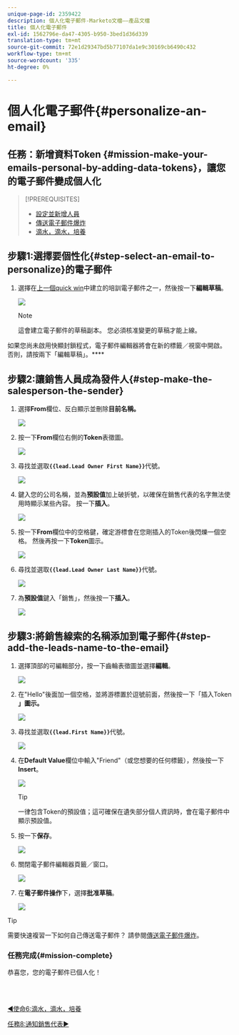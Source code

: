 ```yaml
---
unique-page-id: 2359422
description: 個人化電子郵件-Marketo文檔——產品文檔
title: 個人化電子郵件
exl-id: 1562796e-da47-4305-b950-3bed1d36d339
translation-type: tm+mt
source-git-commit: 72e1d29347bd5b77107da1e9c30169cb6490c432
workflow-type: tm+mt
source-wordcount: '335'
ht-degree: 0%

---
```


# 個人化電子郵件{#personalize-an-email}

## 任務：新增資料Token {#mission-make-your-emails-personal-by-adding-data-tokens}，讓您的電子郵件變成個人化

>[!PREREQUISITES]
>
>* [設定並新增人員](/help/marketo/getting-started/quick-wins/get-set-up-and-add-a-person.md)
>* [傳送電子郵件爆炸](/help/marketo/getting-started/quick-wins/send-an-email.md)
>* [滴水，滴水，培養](/help/marketo/getting-started/quick-wins/drip-drip-nurture.md)


## 步驟1:選擇要個性化{#step-select-an-email-to-personalize}的電子郵件

1. 選擇在[上一個quick win](/help/marketo/getting-started/quick-wins/drip-drip-nurture.md)中建立的培訓電子郵件之一，然後按一下&#x200B;**編輯草稿**。

   ![](assets/one-4.png)

   >[!NOTE]
   >
   >這會建立電子郵件的草稿副本。 您必須核准變更的草稿才能上線。

如果您尚未啟用快顯封鎖程式，電子郵件編輯器將會在新的標籤／視窗中開啟。 否則，請按兩下「編輯草稿」。****

## 步驟2:讓銷售人員成為發件人{#step-make-the-salesperson-the-sender}

1. 選擇&#x200B;**From**&#x200B;欄位、反白顯示並刪除&#x200B;**目前名稱。**

   ![](assets/two-5.png)

1. 按一下&#x200B;**From**&#x200B;欄位右側的&#x200B;**Token**&#x200B;表徵圖。

   ![](assets/three-4.png)

1. 尋找並選取&#x200B;**`{{lead.Lead Owner First Name}}`**&#x200B;代號。

   ![](assets/four-3.png)

1. 鍵入您的公司名稱，並為&#x200B;**預設值**&#x200B;加上破折號，以確保在銷售代表的名字無法使用時顯示某些內容。 按一下&#x200B;**插入**。

   ![](assets/five-4.png)

1. 按一下&#x200B;**From**&#x200B;欄位中的空格鍵，確定游標會在您剛插入的Token後閃爍一個空格。 然後再按一下&#x200B;**Token**&#x200B;圖示。

   ![](assets/six-4.png)

1. 尋找並選取&#x200B;**`{{lead.Lead Owner Last Name}}`**&#x200B;代號。

   ![](assets/seven-5.png)

1. 為&#x200B;**預設值**&#x200B;鍵入「銷售」，然後按一下&#x200B;**插入**。

   ![](assets/eight-3.png)

## 步驟3:將銷售線索的名稱添加到電子郵件{#step-add-the-leads-name-to-the-email}

1. 選擇頂部的可編輯部分，按一下齒輪表徵圖並選擇&#x200B;**編輯**。

   ![](assets/nine-2.png)

1. 在&quot;Hello&quot;後面加一個空格，並將游標置於逗號前面，然後按一下「插入Token **」圖示。**

   ![](assets/ten-4.png)

1. 尋找並選取&#x200B;**`{{lead.First Name}}`**&#x200B;代號。

   ![](assets/eleven-4.png)

1. 在&#x200B;**Default Value**&#x200B;欄位中輸入&quot;Friend&quot;（或您想要的任何標籤），然後按一下&#x200B;**Insert**。

   ![](assets/twelve-3.png)

   >[!TIP]
   >
   >一律包含Token的預設值；這可確保在遺失部分個人資訊時，會在電子郵件中顯示預設值。

1. 按一下&#x200B;**保存**。

   ![](assets/thirteen-3.png)

1. 關閉電子郵件編輯器頁籤／窗口。

   ![](assets/fourteen-3.png)

1. 在&#x200B;**電子郵件操作**&#x200B;下，選擇&#x200B;**批准草稿**。

   ![](assets/fifteen-3.png)

>[!TIP]
>
>需要快速複習一下如何自己傳送電子郵件？ 請參閱[傳送電子郵件爆炸](/help/marketo/getting-started/quick-wins/send-an-email.md)。

### 任務完成{#mission-complete}

恭喜您，您的電子郵件已個人化！

<br> 

[◄使命6:滴水，滴水，培養](/help/marketo/getting-started/quick-wins/drip-drip-nurture.md)

[任務8:通知銷售代表►](/help/marketo/getting-started/quick-wins/alert-the-sales-rep.md)
